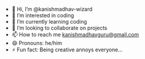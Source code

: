 - 👋 Hi, I’m @kanishmadhav-wizard
- 👀 I’m interested in coding
- 🌱 I’m currently learning coding
- 💞️ I’m looking to collaborate on projects
- 📫 How to reach me kanishmadhavguru@gmail.com
- 😄 Pronouns: he/him
- ⚡ Fun fact: Being creative annoys everyone...

<!---
kanishmadhav-wizard/kanishmadhav-wizard is a ✨ special ✨ repository because its `README.md` (this file) appears on your GitHub profile.
You can click the Preview link to take a look at your changes.
--->
